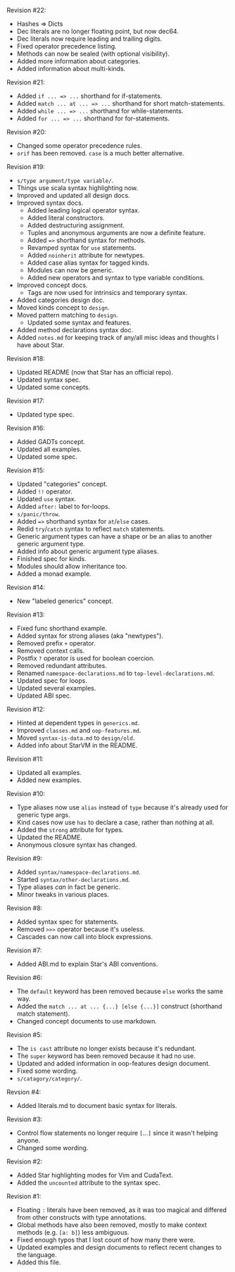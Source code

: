 Revision #22:
- Hashes => Dicts
- Dec literals are no longer floating point, but now dec64.
- Dec literals now require leading and trailing digits.
- Fixed operator precedence listing.
- Methods can now be sealed (with optional visibility).
- Added more information about categories.
- Added information about multi-kinds.

Revision #21:
- Added `if ... => ...` shorthand for if-statements.
- Added `match ... at ... => ...` shorthand for short match-statements.
- Added `while ... => ...` shorthand for while-statements.
- Added `for ... => ...` shorthand for for-statements.

Revision #20:
- Changed some operator precedence rules.
- `orif` has been removed. `case` is a much better alternative.

Revision #19:
- `s/type argument/type variable/`.
- Things use scala syntax highlighting now.
- Improved and updated all design docs.
- Improved syntax docs.
	- Added leading logical operator syntax.
	- Added literal constructors.
	- Added destructuring assignment.
	- Tuples and anonymous arguments are now a definite feature.
	- Added `=>` shorthand syntax for methods.
	- Revamped syntax for `use` statements.
	- Added `noinherit` attribute for newtypes.
	- Added case alias syntax for tagged kinds.
	- Modules can now be generic.
	- Added new operators and syntax to type variable conditions.
- Improved concept docs.
	- Tags are now used for intrinsics and temporary syntax.
- Added categories design doc.
- Moved kinds concept to `design`.
- Moved pattern matching to `design`.
	- Updated some syntax and features.
- Added method declarations syntax doc.
- Added `notes.md` for keeping track of any/all misc ideas and thoughts I have about Star.

Revision #18:
- Updated README (now that Star has an official repo).
- Updated syntax spec.
- Updated some concepts.

Revision #17:
- Updated type spec.

Revision #16:
- Added GADTs concept.
- Updated all examples.
- Updated some spec.

Revision #15:
- Updated "categories" concept.
- Added `!!` operator.
- Updated `use` syntax.
- Added `after:` label to for-loops.
- `s/panic/throw`.
- Added `=>` shorthand syntax for `at`/`else` cases.
- Redid `try`/`catch` syntax to reflect `match` statements.
- Generic argument types can have a shape or be an alias to another generic argument type.
- Added info about generic argument type aliases.
- Finished spec for kinds.
- Modules should allow inheritance too.
- Added a monad example.

Revision #14:
- New "labeled generics" concept.

Revision #13:
- Fixed func shorthand example.
- Added syntax for strong aliases (aka "newtypes").
- Removed prefix `+` operator.
- Removed context calls.
- Postfix `?` operator is used for boolean coercion.
- Removed redundant attributes.
- Renamed `namespace-declarations.md` to `top-level-declarations.md`.
- Updated spec for loops.
- Updated several examples.
- Updated ABI spec.

Revision #12:
- Hinted at dependent types in `generics.md`.
- Improved `classes.md` and `oop-features.md`.
- Moved `syntax-is-data.md` to `design/old`.
- Added info about StarVM in the README.

Revision #11:
- Updated all examples.
- Added new examples.

Revision #10:
- Type aliases now use `alias` instead of `type` because it's already used for generic type args.
- Kind cases now use `has` to declare a case, rather than nothing at all.
- Added the `strong` attribute for types.
- Updated the README.
- Anonymous closure syntax has changed.

Revision #9:
- Added `syntax/namespace-declarations.md`.
- Started `syntax/other-declarations.md`.
- Type aliases *can* in fact be generic.
- Minor tweaks in various places.

Revision #8:
- Added syntax spec for statements.
- Removed `>>>` operator because it's useless.
- Cascades can now call into block expressions.

Revision #7:
- Added ABI.md to explain Star's ABI conventions.

Revision #6:
- The `default` keyword has been removed because `else` works the same way.
- Added the `match ... at ... {...} [else {...}]` construct (shorthand match statement).
- Changed concept documents to use markdown.

Revision #5:
- The `is cast` attribute no longer exists because it's redundant.
- The `super` keyword has been removed because it had no use.
- Updated and added information in oop-features design document.
- Fixed some wording.
- `s/catagory/category/`.

Revsion #4:
- Added literals.md to document basic syntax for literals.

Revision #3:
- Control flow statements no longer require `[`...`]` since it wasn't helping anyone.
- Changed some wording.

Revision #2:
- Added Star highlighting modes for Vim and CudaText.
- Added the `uncounted` attribute to the syntax spec.

Revision #1:
- Floating `:` literals have been removed, as it was too magical and differed from other constructs with type annotations.
- Global methods have also been removed, mostly to make context methods (e.g. `[a: b]`) less ambiguous.
- Fixed enough typos that I lost count of how many there were.
- Updated examples and design documents to reflect recent changes to the language.
- Added this file.
